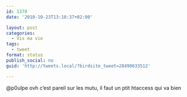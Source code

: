 ```yaml
---
id: 1378
date: '2010-10-23T13:10:37+02:00'

layout: post
categories:
  - Vis ma vie
tags:
  - tweet
format: status
publish_social: no
guid: 'http://tweets.local/?birdsite_tweet=28498633512'

---
```


@p0ulpe ovh c’est pareil sur les mutu, il faut un ptit htaccess qui va bien